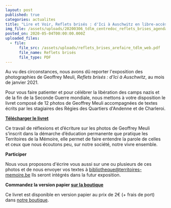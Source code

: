 ```yaml
---
layout: post
published: true
categories: actualites
title: "Lire et Voir, Reflets brisés : d'Ici à Auschwitz en libre-accès"
img_file: /assets/uploads/20200306_tdlm_centredoc_reflets_brises_agenda_site.jpg
posted_on: 2020-05-04T00:00:00.000Z
uploaded_files:
  - file:
      file_src: /assets/uploads/reflets_brises_arefaire_tdlm_web.pdf
      file_name: Reflets brisés
      file_type: PDF
---
```

Au vu des circonstances, nous avons dû reporter l'exposition des photographies de Geoffrey Meuli, *Reflets brisés : d'Ici à Auschwitz*, au mois de janvier 2021.

Pour vous faire patienter et pour célébrer la libération des camps nazis et de la fin de la Seconde Guerre mondiale, nous mettons à votre disposition le livret composé de 12 photos de Geoffrey Meuli accompagnées de textes écrits par les stagiaires des Régies des Quartiers d'Andenne et de Charleroi.

**[Télécharger le livret](blob:https://www.territoires-memoire.be/1343e0fd-de89-4510-848e-cc19e9a12ff3)**

Ce travail de réflexions et d’écriture sur les photos de Geoffrey Meuli s’inscrit dans la démarche d’éducation permanente que pratique les Territoires de la Mémoire, elle permet de faire entendre la parole de celles et ceux que nous écoutons peu, sur notre société, notre vivre ensemble.

**Participer**

Nous vous proposons d'écrire vous aussi sur une ou plusieurs de ces photos et de nous envoyer vos textes à [bibliotheque@territoires-memoire.be](mailto:bibliotheque@territoires-memoire.be)  Ils seront intégrés dans la futur exposition.

**Commandez la version papier [sur la boutique](https://boutique.territoires-memoire.be/fr/nos-livres/53-reflets-brises-d-ici-a-auschwitz.html)**

Ce livret est disponible en version papier au prix de 2€ (+ frais de port) dans [notre boutique](https://boutique.territoires-memoire.be/fr/nos-livres/53-reflets-brises-d-ici-a-auschwitz.html).